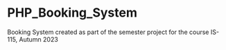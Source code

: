# PHP_Booking_System
Booking System created as part of the semester project for the course IS-115, Autumn 2023
